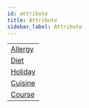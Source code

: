 ```yaml
---
id: attribute
title: Attribute
sidebar_label: Attribute
---
```


|     |
|-----|
| [Allergy](database-tables-models/attribute/allergy.md)|
| [Diet](database-tables-models/attribute/diet.md)|
| [Holiday](database-tables-models/attribute/holiday.md)|
| [Cuisine](database-tables-models/attribute/cuisine.md)|
| [Course](database-tables-models/attribute/course.md)|
